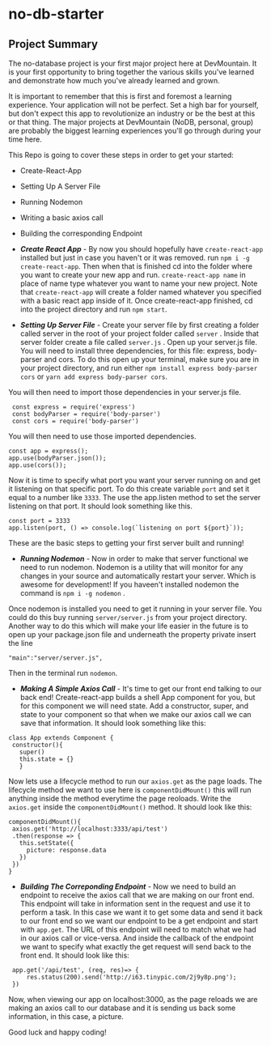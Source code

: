 # no-db-starter

## Project Summary
The no-database project is your first major project here at DevMountain. It is your first opportunity to bring together the various skills you've learned and demonstrate how much you've already learned and grown.

It is important to remember that this is first and foremost a learning experience. Your application will not be perfect. Set a high bar for yourself, but don't expect this app to revolutionize an industry or be the best at this or that thing. The major projects at DevMountain (NoDB, personal, group) are probably the biggest learning experiences you'll go through during your time here. 

This Repo is going to cover these steps in order to get your started:
  * Create-React-App
  * Setting Up A Server File
  * Running Nodemon
  * Writing a basic axios call
  * Building the corresponding Endpoint

* ***Create React App*** - By now you should hopefully have `create-react-app` installed but just in case you haven't or it was removed. run `npm i -g create-react-app`.  Then when that is finished cd into the folder where you want to create your new app and run. `create-react-app name` in place of name type whatever you want to name your new project.  Note that `create-react-app` will create a folder named whatever you specified with a basic react app inside of it. Once create-react-app finished, cd into the project directory and run `npm start`.

* ***Setting Up Server File*** - Create your server file by first creating a folder called server in the root of your project folder called `server` .  Inside that server folder create a file called `server.js` .  Open up your server.js file. You will need to install three dependencies, for this file: express, body-parser and cors.  To do this open up your terminal, make sure you are in your project directory, and run either `npm install express body-parser cors` or `yarn add express body-parser cors`.  

You will then need to import those dependencies in your server.js file. 
   ```
    const express = require('express')
    const bodyParser = require('body-parser')
    const cors = require('body-parser')  
   ```
   
 You will then need to use those imported dependencies. 
 
 ```
 const app = express();
 app.use(bodyParser.json());
 app.use(cors());
 ```
 
 Now it is time to specify what port you want your server running on and get it listening on that specific port.  To do this create variable `port` and set it equal to a number like `3333`.  The use the app.listen method to set the server listening on that port. It should look something like this.
 ```
 const port = 3333
 app.listen(port, () => console.log(`listening on port ${port}`));
 ```
 These are the basic steps to getting your first server built and running!
 
 * ***Running Nodemon*** - Now in order to make that server functional we need to run nodemon. Nodemon is a utility that will monitor for any changes in your source and automatically restart your server. Which is awesome for development! If you haveen't installed nodemon the command is `npm i -g nodemon` . 
 
 Once nodemon is installed you need to get it running in your server file.  You could do this buy running `server/server.js` from your project directory.  Another way to do this which will make your life easier in the future is to open up your package.json file and underneath the property private insert the line 
 ```
 "main":"server/server.js",
 ```
 Then in the terminal run `nodemon`.
 
 * ***Making A Simple Axios Call*** - It's time to get our front end talking to our back end!  Create-react-app builds a shell App component for you, but for this component we will need state.  Add a constructor, super, and state to your component so that when we make our axios call we can save that information.  It should look something like this:
 ```
 class App extends Component {
  constructor(){
    super()
    this.state = {}
    }
  ```
 Now lets use a lifecycle method to run our `axios.get` as the page loads.  The lifecycle method we want to use here is `componentDidMount()` this will run anything inside the method everytime the page reoloads.  Write the `axios.get` inside the `componentDidMount()` method.  It should look like this: 
 ```
 componentDidMount(){
  axios.get('http://localhost:3333/api/test')
  .then(response => {
    this.setState({
      picture: response.data
    })
  })
}
```

* ***Building The Correponding Endpoint*** - Now we need to build an endpoint to receive the axios call that we are making on our front end.  This endpoint will take in information sent in the request and use it to perform a task.  In this case we want it to get some data and send it back to our front end so we want our endpoint to be a get endpoint and start with `app.get`. The URL of this endpoint will need to match what we had in our axios call or vice-versa.  And inside the callback of the endpoint we want to specify what exactly the get request will send back to the front end.  It should look like this: 
```
 app.get('/api/test', (req, res)=> {
     res.status(200).send('http://i63.tinypic.com/2j9y8p.png');
 })
```
Now, when viewing our app on localhost:3000, as the page reloads we are making an axios call to our database and it is sending us back some information, in this case, a picture.

Good luck and happy coding!

